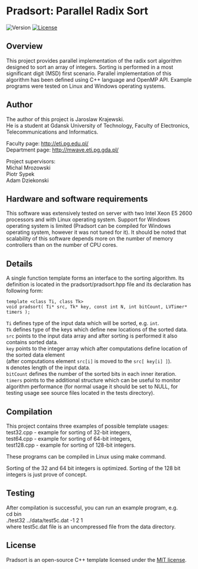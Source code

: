 Pradsort: Parallel Radix Sort
=============================

![Version](https://img.shields.io/badge/version-1.0-green.svg)
[![License](https://img.shields.io/badge/license-MIT-blue.svg)](http://opensource.org/licenses/MIT)

Overview
--------

This project provides parallel implementation of the radix sort algorithm designed to sort an array of integers.
Sorting is performed in a most significant digit (MSD) first scenario.
Parallel implementation of this algorithm has been defined using C++ language and OpenMP API.
Example programs were tested on Linux and Windows operating systems.

Author
------

The author of this project is Jaroslaw Krajewski.   
He is a student at Gdansk University of Technology, Faculty of Electronics, Telecommunications and Informatics.   


Faculty page: http://eti.pg.edu.pl/   
Department page: http://mwave.eti.pg.gda.pl/  


Project supervisors:   
Michal Mrozowski   
Piotr Sypek   
Adam Dziekonski   

Hardware and software requirements
----------------------------------
This software was extensively tested on server with two Intel Xeon E5 2600 processors
and with Linux operating system. Support for Windows operating system is limited
(Pradsort can be compiled for Windows operating system, however it was not tuned for it).
It should be noted that scalability of this software depends more on the number of memory controllers
than on the number of CPU cores.

Details
-------

A single function template forms an interface to the sorting algorithm.
Its definition is located in the pradsort/pradsort.hpp file and its declaration has following form:

```
template <class Ti, class Tk>
void pradsort( Ti* src, Tk* key, const int N, int bitCount, LVTimer* timers );
```

`Ti` defines type of the input data which will be sorted, e.g. `int`.   
`Tk` defines type of the keys which define new locations of the sorted data.   
`src` points to the input data array and after sorting is performed it also contains sorted data.   
`key` points to the integer array which after computations define location of the sorted data element   
(after computations element `src[i]` is moved to the `src[ key[i] ]`).   
`N` denotes length of the input data.   
`bitCount` defines the number of the sorted bits in each inner iteration.   
`timers` points to the additional structure which can be useful to monitor algorithm performance
(for normal usage it should be set to NULL, for testing usage see source files located in the tests directory).

Compilation
-----------

This project contains three examples of possible template usages:  
test32.cpp - example for sorting of 32-bit integers,  
test64.cpp - example for sorting of 64-bit integers,  
test128.cpp - example for sorting of 128-bit integers.  

These programs can be compiled in Linux using make command.

Sorting of the 32 and 64 bit integers is optimized. Sorting of the 128 bit integers is just prove of concept.

Testing
-------

After compilation is successful, you can run an example program, e.g.  
    cd bin  
    ./test32 ../data/test5c.dat -1 2 1  
where test5c.dat file is an uncompressed file from the data directory.  

License
-------

Pradsort is an open-source C++ template licensed under the [MIT license](http://opensource.org/licenses/MIT).

